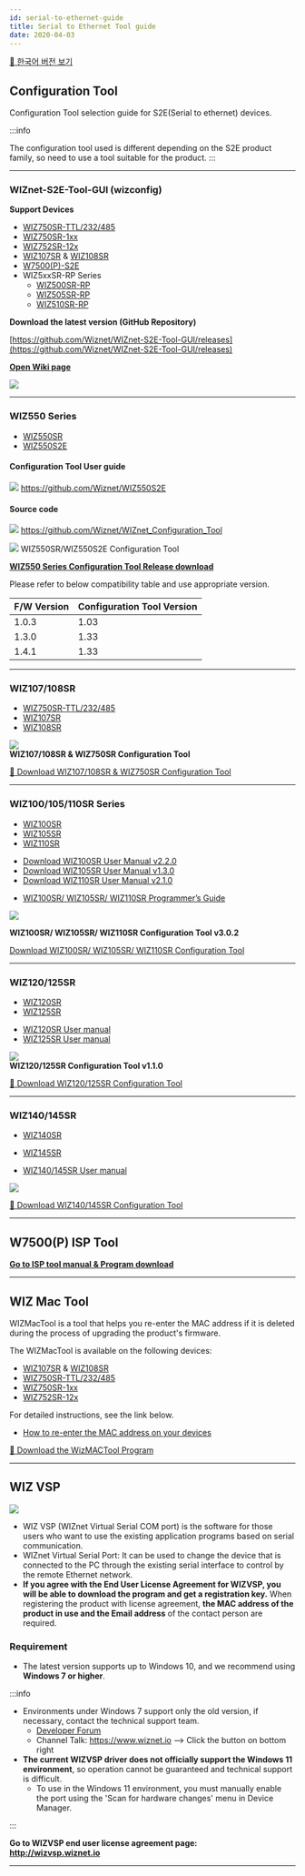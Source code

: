 ```yaml
---
id: serial-to-ethernet-guide
title: Serial to Ethernet Tool guide
date: 2020-04-03
---
```


[📃 한국어 버전 보기](./serial-to-ethernet-guide-KO.md)

## Configuration Tool

Configuration Tool selection guide for S2E(Serial to ethernet) devices.

:::info

The configuration tool used is different depending on the S2E product family, so need to use a tool suitable for the product.
:::


-----

### WIZnet-S2E-Tool-GUI (wizconfig)

**Support Devices**

  - [WIZ750SR-TTL/232/485](./WIZ750SR/WIZ750SR.md)
  - [WIZ750SR-1xx](./WIZ750SR-1xx-Series/WIZ750SR-1xx-Series.md)
  - [WIZ752SR-12x](./WIZ752SR-12x-Series/WIZ752SR-12x-Series.md)
  - [WIZ107SR](./WIZ107SR/wiz107sr.md) & [WIZ108SR](./WIZ108SR/wiz108sr.md)
  - [W7500(P)-S2E](../Pre-programmed-MCU/W7500P-S2E/W7500-P-S2E-EN.md)
  - WIZ5xxSR-RP Series
    - [WIZ500SR-RP](./WIZ5xxSR-RP-Series/WIZ500SR-RP/../WIZ500SR-RP/overview-en.md)
    - [WIZ505SR-RP](./WIZ5xxSR-RP-Series/WIZ505SR-RP/../WIZ505SR-RP/overview-en.md)
    - [WIZ510SR-RP](./WIZ5xxSR-RP-Series/WIZ510SR-RP/../WIZ510SR-RP/overview-en.md)
  <!-- - [WIZ510SSL](./WIZ510SSL/WIZ510SSL.md) -->


**Download the latest version (GitHub Repository)**

[https://github.com/Wiznet/WIZnet-S2E-Tool-GUI/releases](https://github.com/Wiznet/WIZnet-S2E-Tool-GUI/releases)

[**Open Wiki page**](https://github.com/Wiznet/WIZnet-S2E-Tool-GUI/wiki)


![](/img/products/wiz750sr/download/wizconfig_main_v1.0.0.png)


-----

### WIZ550 Series

  - [WIZ550SR](WIZ550SR/WIZ550SR.md)
  - [WIZ550S2E](WIZ550S2E/WIZ550S2E.md)

#### Configuration Tool User guide

![](/img/products/w5500/w5500_evb/icons/github.png)
<https://github.com/Wiznet/WIZ550S2E>

#### Source code

![](/img/products/w5500/w5500_evb/icons/github.png)
<https://github.com/Wiznet/WIZnet_Configuration_Tool>

![](/img/products/configtool/wiz550sr-configtool.png) WIZ550SR/WIZ550S2E
Configuration Tool

[**WIZ550 Series Configuration Tool Release download**](https://github.com/Wiznet/WIZnet_Configuration_Tool/releases)

Please refer to below compatibility table and use appropriate version.

| F/W Version | Configuration Tool Version |
| ----------- | -------------------------- |
| 1.0.3       | 1.03                       |
| 1.3.0       | 1.33                       |
| 1.4.1       | 1.33                       |


-----

### WIZ107/108SR

<!-- *This tool will no longer be updated.* -->

  - [WIZ750SR-TTL/232/485](WIZ750SR/WIZ750SR.md)
  - [WIZ107SR](WIZ107SR/wiz107sr.md)
  - [WIZ108SR](WIZ108SR/wiz108sr.md)


![](/img/products/wiz750sr/usermanual/configtool_overview.png)  
**WIZ107/108SR & WIZ750SR Configuration Tool**

<a href="https://www.wiznet.io/wp-content/uploads/wiznethome/S2E%20Module/WIZ107_108SR/Utility/WIZ107_108_config_tool.zip" target="_blank">💾 Download WIZ107/108SR & WIZ750SR Configuration Tool</a>  

-----

### WIZ100/105/110SR Series

<!-- __This tool will no longer be updated.__ -->

  - [WIZ100SR](WIZ100SR/wiz100sr.md)
  - [WIZ105SR](WIZ105SR/wiz105sr.md)
  - [WIZ110SR](WIZ110SR/wiz110sr.md)

<!-- end list -->

  - <a href="https://www.wiznet.io/wp-content/uploads/wiznethome/S2E%20Module/WIZ100-105-110SR/Document/WIZ100SR_UM_v220e.pdf" target="_blank">Download WIZ100SR User Manual v2.2.0</a>
  - <a href="https://www.wiznet.io/wp-content/uploads/wiznethome/S2E%20Module/WIZ100-105-110SR/Document/WIZ105SR_UM_v130e.pdf" target="_blank">Download WIZ105SR User Manual v1.3.0</a>
  - <a href="https://www.wiznet.io/wp-content/uploads/wiznethome/S2E%20Module/WIZ100-105-110SR/Document/WIZ110SR_UM_v210e.pdf" target="_blank">Download WIZ110SR User Manual v2.1.0</a>

<!-- end list -->

- <a href="https://www.wiznet.io/wp-content/uploads/wiznethome/S2E%20Module/WIZ100-105-110SR/Document/WIZ1x0SR_AN_S2E-Programming-Guide_V030E.pdf" target="_blank">WIZ100SR/ WIZ105SR/ WIZ110SR Programmer’s Guide</a>

![](/img/products/configtool/wiz1xx_configtool.png)  

**WIZ100SR/ WIZ105SR/ WIZ110SR Configuration Tool v3.0.2**

<a href="/img/products/wiz110sr/WIZ1xxSR_Config.zip" target="_blank">Download WIZ100SR/ WIZ105SR/ WIZ110SR Configuration Tool</a>  

-----

### WIZ120/125SR

<!-- __This tool will no longer be updated.__ -->

  - [WIZ120SR](WIZ120SR/wiz120sr.md)
  - [WIZ125SR](WIZ125SR/wiz125sr.md)

<!-- end list -->

  - <a href="https://www.wiznet.io/wp-content/uploads/wiznethome/S2E%20Module/WIZ120_125SR/Document/WIZ120SR_UM_v110e.pdf" target="_blank">WIZ120SR User manual</a>
  - <a href="https://www.wiznet.io/wp-content/uploads/wiznethome/S2E%20Module/WIZ120_125SR/Document/WIZ125SR_User_Manual_EN_V1.0.pdf" target="_blank">WIZ125SR User manual</a>

![](/img/products/configtool/wiz12xsr_configtool.png)  
**WIZ120/125SR Configuration Tool v1.1.0**

<a href="https://www.wiznet.io/wp-content/uploads/wiznethome/S2E%20Module/WIZ120_125SR/Utility/WIZ12xSR_Config_V110.zip" target="_blank">💾 Download WIZ120/125SR Configuration Tool</a>  

-----

### WIZ140/145SR

<!-- __This tool will no longer be updated.__ -->

  - [WIZ140SR](WIZ140SR/wiz140sr.md)
  - [WIZ145SR](WIZ145SR/wiz145sr.md)

  - <a href="https://www.wiznet.io/wp-content/uploads/wiznethome/S2E%20Module/WIZ140_145SR/Document/WIZ14xSR_UM_v201e.pdf" target="_blank">WIZ140/145SR User manual</a>

![](/img/products/configtool/wiz140sr-configtool.png)

<a href="https://www.wiznet.io/wp-content/uploads/wiznethome/S2E%20Module/WIZ140_145SR/Utility/WIZ14xSRConfig_Rev1_7.zip" target="_blank">💾 Download WIZ140/145SR Configuration Tool</a>  

-----

## W7500(P) ISP Tool

[**Go to ISP tool manual & Program download**](../iMCU/W7500/documents/appnote/How-to-use-ISP-tool.md)  

-----

## WIZ Mac Tool

WIZMacTool is a tool that helps you re-enter the MAC address if it is deleted during the process of upgrading the product's firmware. 

The WIZMacTool is available on the following devices:

  - [WIZ107SR](./WIZ107SR/wiz107sr.md) & [WIZ108SR](./WIZ108SR/wiz108sr.md)
  - [WIZ750SR-TTL/232/485](./WIZ750SR/WIZ750SR.md)
  - [WIZ750SR-1xx](./WIZ750SR-1xx-Series/WIZ750SR-1xx-Series.md)
  - [WIZ752SR-12x](./WIZ752SR-12x-Series/WIZ752SR-12x-Series.md)

For detailed instructions, see the link below.

- [How to re-enter the MAC address on your devices](WIZ750SR/Developers-Guide-EN.md#how-to-re-enter-the-mac-address-on-your-devices)

<a href="/img/products/wiz750sr/developers/restore-mac/wizmactool_v20151127.zip" target="_blank">💾 Download the WizMACTool Program</a>  


-----

## WIZ VSP


![](/img/products/wiz750sr/usermanual/wiz_vsp.jpg) 


  - WIZ VSP (WIZnet Virtual Serial COM port) is the software for those users who want to use the existing application programs based on serial communication.
  - WIZnet Virtual Serial Port: It can be used to change the device that is connected to the PC through the existing serial interface to control by the remote Ethernet network.
  - **If you agree with the End User License Agreement for WIZVSP, you will be able to download the program and get a registration key.** When registering the product with license agreement, **the MAC address of the product in use and the Email address** of the contact person are required.

### Requirement

* The latest version supports up to Windows 10, and we recommend using **Windows 7 or higher**.

:::info

* Environments under Windows 7 support only the old version, if necessary, contact the technical support team.
  * [Developer Forum](https://forum.wiznet.io)
  * Channel Talk: https://www.wiznet.io --> Click the button on bottom right
* **The current WIZVSP driver does not officially support the Windows 11 environment**, so operation cannot be guaranteed and technical support is difficult.
  * To use in the Windows 11 environment, you must manually enable the port using the 'Scan for hardware changes' menu in Device Manager.

:::

**Go to WIZVSP end user license agreement page:**  
**<http://wizvsp.wiznet.io>**

-----